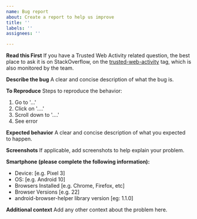 ```yaml
---
name: Bug report
about: Create a report to help us improve
title: ''
labels: ''
assignees: ''

---
```


**Read this First**
If you have a Trusted Web Activity related question, the best place to ask it is on StackOverflow, on the
[trusted-web-activity](https://stackoverflow.com/questions/tagged/trusted-web-activity) tag, which is also monitored by the team.

**Describe the bug**
A clear and concise description of what the bug is.

**To Reproduce**
Steps to reproduce the behavior:
1. Go to '...'
2. Click on '....'
3. Scroll down to '....'
4. See error

**Expected behavior**
A clear and concise description of what you expected to happen.

**Screenshots**
If applicable, add screenshots to help explain your problem.

**Smartphone (please complete the following information):**
 - Device: [e.g. Pixel 3]
 - OS: [e.g. Android 10]
 - Browsers Installed [e.g. Chrome, Firefox, etc]
 - Browser Versions [e.g. 22]
 - android-browser-helper library version [eg: 1.1.0]

**Additional context**
Add any other context about the problem here.
